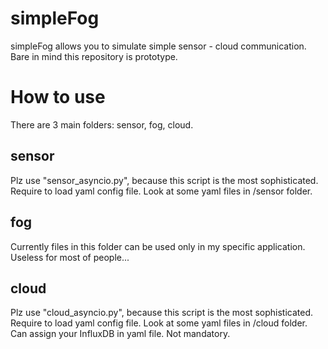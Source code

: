 # simpleFog
simpleFog allows you to simulate simple sensor - cloud communication.
Bare in mind this repository is prototype.
# How to use
There are 3 main folders: sensor, fog, cloud.
## sensor
Plz use "sensor_asyncio.py", because this script is the most sophisticated.
Require to load yaml config file. Look at some yaml files in /sensor folder.
## fog
Currently files in this folder can be used only in my specific application.
Useless for most of people...
## cloud
Plz use "cloud_asyncio.py", because this script is the most sophisticated.
Require to load yaml config file. Look at some yaml files in /cloud folder.
Can assign your InfluxDB in yaml file. Not mandatory.
